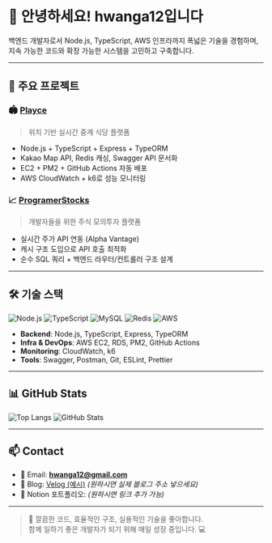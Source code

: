 # 👋 안녕하세요! hwanga12입니다

백엔드 개발자로서 Node.js, TypeScript, AWS 인프라까지 폭넓은 기술을 경험하며,  
지속 가능한 코드와 확장 가능한 시스템을 고민하고 구축합니다.

---

## 🚀 주요 프로젝트

### 🏟️ [Playce](https://github.com/hwanga12/Playce)
> 위치 기반 실시간 중계 식당 플랫폼

- Node.js + TypeScript + Express + TypeORM
- Kakao Map API, Redis 캐싱, Swagger API 문서화
- EC2 + PM2 + GitHub Actions 자동 배포
- AWS CloudWatch + k6로 성능 모니터링

### 📈 [ProgramerStocks](https://github.com/hwanga12/ProgramerStocks)
> 개발자들을 위한 주식 모의투자 플랫폼

- 실시간 주가 API 연동 (Alpha Vantage)
- 캐시 구조 도입으로 API 호출 최적화
- 순수 SQL 쿼리 + 백엔드 라우터/컨트롤러 구조 설계

---

## 🛠️ 기술 스택

![Node.js](https://img.shields.io/badge/Node.js-339933?style=flat&logo=node.js&logoColor=white)
![TypeScript](https://img.shields.io/badge/TypeScript-3178C6?style=flat&logo=typescript&logoColor=white)
![MySQL](https://img.shields.io/badge/MySQL-4479A1?style=flat&logo=mysql&logoColor=white)
![Redis](https://img.shields.io/badge/Redis-DC382D?style=flat&logo=redis&logoColor=white)
![AWS](https://img.shields.io/badge/AWS-232F3E?style=flat&logo=amazon-aws&logoColor=white)

- **Backend**: Node.js, TypeScript, Express, TypeORM
- **Infra & DevOps**: AWS EC2, RDS, PM2, GitHub Actions
- **Monitoring**: CloudWatch, k6
- **Tools**: Swagger, Postman, Git, ESLint, Prettier

---

## 📊 GitHub Stats

![Top Langs](https://github-readme-stats.vercel.app/api/top-langs/?username=hwanga12&layout=compact&theme=default)
![GitHub Stats](https://github-readme-stats.vercel.app/api?username=hwanga12&show_icons=true&theme=default&hide=contribs,prs)

---

## 📫 Contact

- 📧 Email: **hwanga12@gmail.com**
- 📝 Blog: [Velog (예시)](https://velog.io/@hwanga12) *(원하시면 실제 블로그 주소 넣으세요)*
- 💼 Notion 포트폴리오: *(원하시면 링크 추가 가능)*

---

> 👀 깔끔한 코드, 효율적인 구조, 실용적인 기술을 좋아합니다.  
> 함께 일하기 좋은 개발자가 되기 위해 매일 성장 중입니다. 💻
